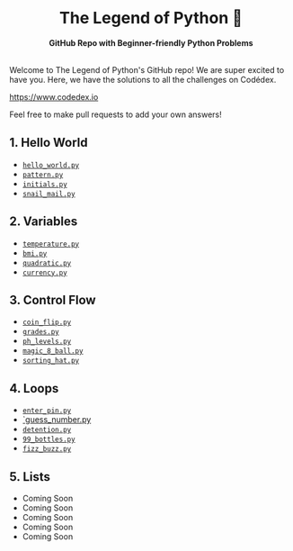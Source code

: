 <div align="center">
  <br>
  <h1>The Legend of Python 🐍</h1>
  <strong>GitHub Repo with Beginner-friendly Python Problems</strong>
</div>
<br>

Welcome to The Legend of Python's GitHub repo! We are super excited to have you. Here, we have the solutions to all the challenges on Codédex.

https://www.codedex.io

Feel free to make pull requests to add your own answers!

## 1. Hello World

- [`hello_world.py`](https://github.com/codedex-io/python-101/blob/main/1-hello-world/hello_world.py)
- [`pattern.py`](https://github.com/codedex-io/python-101/blob/main/1-hello-world/pattern.py)
- [`initials.py`](https://github.com/codedex-io/python-101/blob/main/1-hello-world/initials.py)
- [`snail_mail.py`](https://github.com/codedex-io/python-101/blob/main/1-hello-world/letter.py)

## 2. Variables

- [`temperature.py`](https://github.com/codedex-io/python-101/blob/main/2-variables/temperature.py)
- [`bmi.py`](https://github.com/codedex-io/python-101/blob/main/2-variables/bmi.py)
- [`quadratic.py`](https://github.com/codedex-io/python-101/blob/main/2-variables/quadratic.py)
- [`currency.py`](https://github.com/codedex-io/python-101/blob/main/2-variables/currency.py)

## 3. Control Flow

- [`coin_flip.py`](https://github.com/codedex-io/python-101/blob/main/3-conditionals/coin_flip.py)
- [`grades.py`](https://github.com/codedex-io/python-101/blob/main/3-conditionals/grades.py)
- [`ph_levels.py`](https://github.com/codedex-io/python-101/blob/main/3-conditionals/ph_levels.py)
- [`magic_8_ball.py`](https://github.com/codedex-io/python-101/blob/main/3-conditionals/magic_8_ball.py)
- [`sorting_hat.py`](https://github.com/codedex-io/python-101/blob/main/3-conditionals/sorting_hat.py)

## 4. Loops

- [`enter_pin.py`](https://github.com/codedex-io/python-101/blob/main/4-loops/enter_pin.py)
- [`guess_number.py](https://github.com/codedex-io/python-101/blob/main/4-loops/guess_number.py)
- [`detention.py`](https://github.com/codedex-io/python-101/blob/main/4-loops/detention.py)
- [`99_bottles.py`](https://github.com/codedex-io/python-101/blob/main/4-loops/99_bottles.py)
- [`fizz_buzz.py`](https://github.com/codedex-io/python-101/blob/main/4-loops/fizzbuzz.py)

## 5. Lists

- Coming Soon
- Coming Soon
- Coming Soon
- Coming Soon
- Coming Soon
